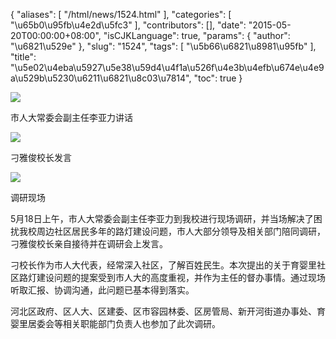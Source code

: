 {
    "aliases": [
        "/html/news/1524.html"
    ],
    "categories": [
        "\u65b0\u95fb\u4e2d\u5fc3"
    ],
    "contributors": [],
    "date": "2015-05-20T00:00:00+08:00",
    "isCJKLanguage": true,
    "params": {
        "author": "\u6821\u529e"
    },
    "slug": "1524",
    "tags": [
        "\u5b66\u6821\u8981\u95fb"
    ],
    "title": "\u5e02\u4eba\u5927\u5e38\u59d4\u4f1a\u526f\u4e3b\u4efb\u674e\u4e9a\u529b\u5230\u6211\u6821\u8c03\u7814",
    "toc": true
}

![](http://www.tfls.cn/images/150521/6-150521102T41V.jpg)




市人大常委会副主任李亚力讲话




![](https://cdn.tfls.online/mirror/full/0978ee52b792163ba588879342a1f4669c8f046d.jpg)




刁雅俊校长发言




![](https://cdn.tfls.online/mirror/full/17fb9d426d4cd40b9fe239617a3527e50835a3db.jpg)




调研现场




5月18日上午，市人大常委会副主任李亚力到我校进行现场调研，并当场解决了困扰我校周边社区居民多年的路灯建设问题，市人大部分领导及相关部门陪同调研，刁雅俊校长亲自接待并在调研会上发言。




刁校长作为市人大代表，经常深入社区，了解百姓民生。本次提出的关于育婴里社区路灯建设问题的提案受到市人大的高度重视，并作为主任的督办事情。通过现场听取汇报、协调沟通，此问题已基本得到落实。




河北区政府、区人大、区建委、区市容园林委、区房管局、新开河街道办事处、育婴里居委会等相关职能部门负责人也参加了此次调研。




  





  





  



